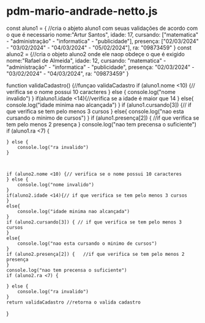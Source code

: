 # pdm-mario-andrade-netto.js
const aluno1 = { //cria o abjeto aluno1 com seuas validações de acordo com o que é necessario
    nome:"Artur Santos",
    idade: 17,
    cursando: ["matematica" - "administração" - "informatica" - "publicidade"],
    presença: ["02/03/2024" - "03/02/2024" - "04/03/2024" - "05/02/2024"],
    ra: "09873459"
}
const aluno2 = {//cria o objeto aluno2 onde ele naop obdeçe o que é exigido 
    nome:"Rafael de Almeida",
    idade: 12,
    cursando: "matematica" - "administração" - "informatica" - "publicidade",
    presença: "02/03/2024" - "03/02/2024" - "04/03/2024",
    ra: "09873459"
}

function validaCadastro() {//funçao validaCadastro
    if (aluno1.nome <10) {// verifica se o nome possui 10 caracteres
    } else {
        console.log("nome invalido")
    }
    if(aluno1.idade <14){//verifica se a idade é maior que 14
    }
    else{
        console.log("idade minima nao alcançada")
    }
    if (aluno1.cursando[3]) {// if que verifica se tem pelo menos 3 cursos
    }
    else{
        console.log("nao esta cursando o minimo de cursos")
    }
    if (aluno1.presença[2]) {  //if que verifica se tem pelo menos 2 presença 
    }
    console.log("nao tem precensa o suficiente")
    if (aluno1.ra <7) {
        
    } else {
        console.log("ra invalido")
    }



    if (aluno2.nome <10) {// verifica se o nome possui 10 caracteres
    } else {
        console.log("nome invalido")
    }
    if(aluno2.idade <14){// if que verifica se tem pelo menos 3 cursos
    }
    else{
        console.log("idade minima nao alcançada")
    }
    if (aluno2.cursando[3]) { // if que verifica se tem pelo menos 3 cursos
    }
    else{
        console.log("nao esta cursando o minimo de cursos")
    }
    if (aluno2.presença[2]) {   //if que verifica se tem pelo menos 2 presença 
    }
    console.log("nao tem precensa o suficiente")
    if (aluno2.ra <7) {
        
    } else {
        console.log("ra invalido")
    }
    return validaCadastro //retorna o valida cadastro
}


